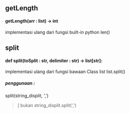 ## getLength
#### getLength(arr : list) -> int
implementasi ulang dari fungsi built-in python len()

## split
#### def split(toSplit : str, delimiter : str) -> list[str]:
implementasi ulang dari fungsi bawaan Class list list.split()
##### penggunaan : 
split(string_displit, ',')
>[ bukan string_displit.split(',')
